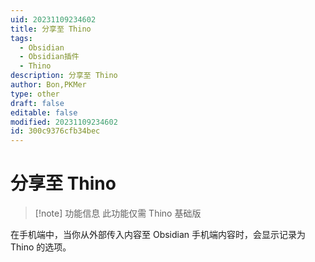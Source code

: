 ```yaml
---
uid: 20231109234602
title: 分享至 Thino
tags:
  - Obsidian
  - Obsidian插件
  - Thino
description: 分享至 Thino
author: Bon,PKMer
type: other
draft: false
editable: false
modified: 20231109234602
id: 300c9376cfb34bec
---
```


# 分享至 Thino

> [!note] 功能信息
> 此功能仅需 Thino 基础版

在手机端中，当你从外部传入内容至 Obsidian 手机端内容时，会显示记录为 Thino 的选项。